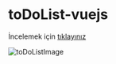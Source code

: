 # toDoList-vuejs

<p>İncelemek için <a href="https://bekirkurt.github.io/toDoList-vuejs/" target="_blank">tıklayınız</a> </p>

![toDoListImage](https://user-images.githubusercontent.com/73036927/206854406-e665d704-0d84-4d95-a1a2-4bfc04ad32dd.png)
